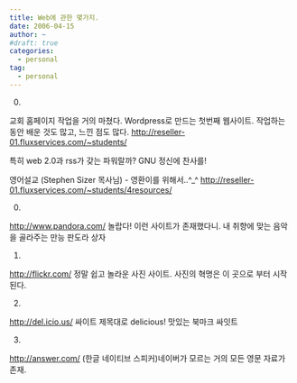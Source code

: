 ```yaml
---
title: Web에 관한 몇가지.
date: 2006-04-15
author: ~
#draft: true
categories:
  - personal
tag:
  - personal
---
```




0.
교회 홈페이지 작업을 거의 마쳤다.
Wordpress로 만드는 첫번째 웹사이트.
작업하는 동안 배운 것도 많고, 느낀 점도 많다.
http://reseller-01.fluxservices.com/~students/

특히 web 2.0과 rss가 갖는 파워랄까?
GNU 정신에 찬사를!

영어설교 (Stephen Sizer 목사님) - 영환이를 위해서..^_^
http://reseller-01.fluxservices.com/~students/4resources/


0.
http://www.pandora.com/
놀랍다! 이런 사이트가 존재했다니.
내 취향에 맞는 음악을 골라주는 만능 판도라 상자

1.
http://flickr.com/
정말 쉽고 놀라운 사진 사이트. 사진의 혁명은 이 곳으로 부터 시작된다.

2.
http://del.icio.us/
싸이트 제목대로 delicious!
맛있는 북마크 싸잇트

3.
http://answer.com/
(한글 네이티브 스피커)네이버가 모르는  거의 모든 영문 자료가 존재.


 











